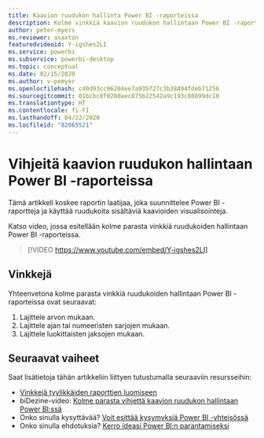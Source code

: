 ```yaml
---
title: Kaavion ruudukon hallinta Power BI -raporteissa
description: Kolme vinkkiä kaavion ruudukon hallintaan Power BI -raportin visualisoinneissa Power BI Desktopissa tai Power BI -palvelussa.
author: peter-myers
ms.reviewer: asaxton
featuredvideoid: Y-igshes2LI
ms.service: powerbi
ms.subservice: powerbi-desktop
ms.topic: conceptual
ms.date: 02/15/2020
ms.author: v-pemyer
ms.openlocfilehash: c40d93cc06204ee7a935727c3b38494fdeb71256
ms.sourcegitcommit: 01bcbc8f0280aec875b22542a9c193c80899dc10
ms.translationtype: HT
ms.contentlocale: fi-FI
ms.lasthandoff: 04/22/2020
ms.locfileid: "82065521"
---
```

# <a name="tips-to-control-chart-gridlines-in-power-bi-reports"></a>Vihjeitä kaavion ruudukon hallintaan Power BI -raporteissa

Tämä artikkeli koskee raportin laatijaa, joka suunnittelee Power BI -raportteja ja käyttää ruudukoita sisältäviä kaavioiden visualisointeja.

Katso video, jossa esitellään kolme parasta vinkkiä ruudukoiden hallintaan Power BI -raporteissa.

> [!VIDEO https://www.youtube.com/embed/Y-igshes2LI]

## <a name="tips"></a>Vinkkejä

Yhteenvetona kolme parasta vinkkiä ruudukoiden hallintaan Power BI -raporteissa ovat seuraavat:

1. Lajittele arvon mukaan.
1. Lajittele ajan tai numeeristen sarjojen mukaan.
1. Lajittele luokittaisten jaksojen mukaan.

## <a name="next-steps"></a>Seuraavat vaiheet

Saat lisätietoja tähän artikkeliin liittyen tutustumalla seuraaviin resursseihin:

- [Vinkkejä tyylikkäiden raporttien luomiseen](../desktop-tips-and-tricks-for-creating-reports.md)
- biDezine-video: [Kolme parasta vihjettä kaavion ruudukon hallintaan Power BI:ssä](https://www.youtube.com/watch?v=Y-igshes2LI)
- Onko sinulla kysyttävää? [Voit esittää kysymyksiä Power BI -yhteisössä](https://community.powerbi.com/)
- Onko sinulla ehdotuksia? [Kerro ideasi Power BI:n parantamiseksi](https://ideas.powerbi.com)
